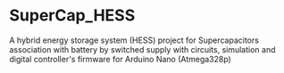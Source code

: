 # SuperCap_HESS
 A hybrid energy storage system (HESS) project for Supercapacitors association with battery by switched supply with circuits, simulation and digital controller's firmware for Arduino Nano (Atmega328p)
